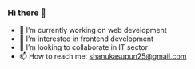 ### Hi there 👋
- 🔭 I’m currently working on web development
- 🌱 I’m interested in frontend development
- 👯 I’m looking to collaborate in IT sector
- 📫 How to reach me: shanukasupun25@gmail.com

<!--
**ShanukaHennayaka/ShanukaHennayaka** is a ✨ _special_ ✨ repository because its `README.md` (this file) appears on your GitHub profile.

Here are some ideas to get you started:

- 🔭 I’m currently working on web development
- 🌱 I’m currently learning php
- 👯 I’m looking to collaborate on IT sector
- 📫 How to reach me: shanukasupun25@gmail.com
-->

